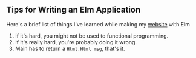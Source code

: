 ## Tips for Writing an Elm Application

Here's a brief list of things I've learned while making my [website]() with Elm

1. If it's hard, you might not be used to functional programming.
1. If it's really hard, you're probably doing it wrong.
1. Main has to return a `Html.Html msg`, that's it.